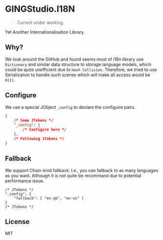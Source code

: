 # GINGStudio.I18N

> Current under working.

Yet Another Internationalisation Library.

## Why?

We look around the GitHub and found seems most of i18n library use `Dictionary`
and similar data structure to storage language models, which could be quite unefficient
due to `Hash Collision`. Therefore, we tried to use Serialization to handle such scenes
which will make all access would be `O(1)`.

## Configure

We use a special JObject `_config` to declare the configuire pairs.

```json
{
    /* Some JTokens */
    "_config": {
        /* Configure here */
    },
    /* Following JTokens */
}
```

## Fallback

We support Chain-kind fallback. I.e., you can fallback to as many languages as you want.
Although it is not quite be recommand due to potential performance issue.

```
/* JTokens */
"_config": {
    "fallback": [ "en-gb", "en-us" ]
}
/* JTokens */
```

## License

MIT